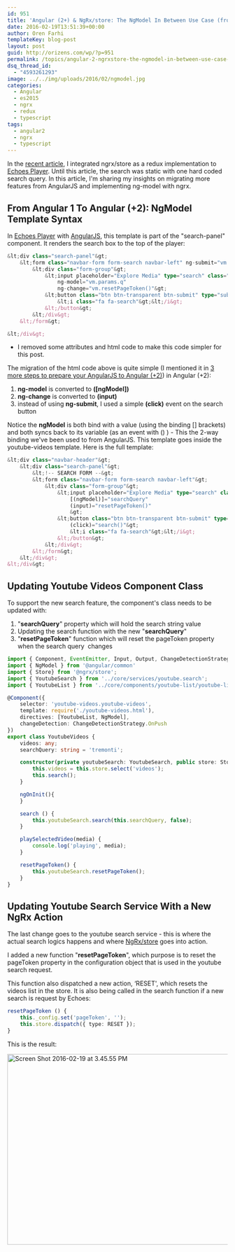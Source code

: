 ```yaml
---
id: 951
title: 'Angular (2+) & NgRx/store: The NgModel In Between Use Case (from Angular 1)'
date: 2016-02-19T13:51:39+00:00
author: Oren Farhi 
templateKey: blog-post
layout: post
guid: http://orizens.com/wp/?p=951
permalink: /topics/angular-2-ngrxstore-the-ngmodel-in-between-use-case-from-angular-1/
dsq_thread_id:
  - "4593261293"
image: ../../img/uploads/2016/02/ngmodel.jpg
categories:
  - Angular
  - es2015
  - ngrx
  - redux
  - typescript
tags:
  - angular2
  - ngrx
  - typescript
---
```

In the <a href="http://orizens.com/wp/topics/adding-redux-with-ngrxstore-to-angular-2-part-1/" target="_blank">recent article</a>, I integrated ngrx/store as a redux implementation to <a href="http://github.com/orizens/echoes-ng2" target="_blank">Echoes Player</a>. Until this article, the search was static with one hard coded search query. In this article, I'm sharing my insights on migrating more features from AngularJS and implementing ng-model with ngrx.<!--more-->

## From Angular 1 To Angular (+2): NgModel Template Syntax

In <a href="http://echotu.be" target="_blank">Echoes Player</a> with <a href="http://github.com/orizens/echoes" target="_blank">AngularJS</a>, this template is part of the "search-panel" component. It renders the search box to the top of the player:

```typescript
&lt;div class="search-panel"&gt;
	&lt;form class="navbar-form form-search navbar-left" ng-submit="vm.search()"&gt;
		&lt;div class="form-group"&gt;
			&lt;input placeholder="Explore Media" type="search" class="form-control" autocomplete="off"
				ng-model="vm.params.q"
				ng-change="vm.resetPageToken()"&gt;
			&lt;button class="btn btn-transparent btn-submit" type="submit" title="search with echoes"&gt;
				&lt;i class="fa fa-search"&gt;&lt;/i&gt;
			&lt;/button&gt;
		&lt;/div&gt;
	&lt;/form&gt;

&lt;/div&gt;
```

* I removed some attributes and html code to make this code simpler for this post.

The migration of the html code above is quite simple (I mentioned it in <a href="http://orizens.com/wp/topics/3-more-steps-to-prepare-your-angular-1-code-to-angular-2/" target="_blank">3 more steps to prepare your AngularJS to Angular (+2)</a>) in Angular (+2):

  1. **ng-model** is converted to **([ngModel])**
  2. **ng-change** is converted to **(input)**
  3. instead of using **ng-submit**, I used a simple **(click)** event on the search button

Notice the **ngModel** is both bind with a value (using the binding [] brackets) and both syncs back to its variable (as an event with () ) - This the 2-way binding we've been used to from AngularJS. This template goes inside the youtube-videos template. Here is the full template:

```typescript
&lt;div class="navbar-header"&gt;
	&lt;div class="search-panel"&gt;
		&lt;!-- SEARCH FORM --&gt;
		&lt;form class="navbar-form form-search navbar-left"&gt;
			&lt;div class="form-group"&gt;
				&lt;input placeholder="Explore Media" type="search" class="form-control" autocomplete="off"
					[(ngModel)]="searchQuery"
					(input)="resetPageToken()"
					&gt;
				&lt;button class="btn btn-transparent btn-submit" type="submit" title="search with echoes"
					(click)="search()"&gt;
					&lt;i class="fa fa-search"&gt;&lt;/i&gt;
				&lt;/button&gt;
			&lt;/div&gt;
		&lt;/form&gt;
	&lt;/div&gt;
&lt;/div&gt;
```

## Updating Youtube Videos Component Class

To support the new search feature, the component's class needs to be updated with:

  1. "**searchQuery**" property which will hold the search string value
  2. Updating the search function with the new "**searchQuery**"
  3. "**resetPageToken**" function which will reset the pageToken property when the search query  changes

```typescript
import { Component, EventEmitter, Input, Output, ChangeDetectionStrategy } from '@angular/core';
import { NgModel } from '@angular/common'
import { Store} from '@ngrx/store';
import { YoutubeSearch } from '../core/services/youtube.search';
import { YoutubeList } from '../core/components/youtube-list/youtube-list';

@Component({
	selector: 'youtube-videos.youtube-videos',
	template: require('./youtube-videos.html'),
	directives: [YoutubeList, NgModel],
	changeDetection: ChangeDetectionStrategy.OnPush
})
export class YoutubeVideos {
	videos: any;
	searchQuery: string = 'tremonti';

	constructor(private youtubeSearch: YoutubeSearch, public store: Store&lt;any&gt;) {
		this.videos = this.store.select('videos');
		this.search();
	}

	ngOnInit(){
	}

	search () {
		this.youtubeSearch.search(this.searchQuery, false);
	}

	playSelectedVideo(media) {
		console.log('playing', media);
	}

	resetPageToken() {
		this.youtubeSearch.resetPageToken();
	}
}
```

## Updating Youtube Search Service With a New NgRx Action

The last change goes to the youtube search service - this is where the actual search logics happens and where <a href="https://github.com/ngrx/store" target="_blank">NgRx/store</a> goes into action.

I added a new function "**resetPageToken**", which purpose is to reset the pageToken property in the configuration object that is used in the youtube search request.

This function also dispatched a new action, &#8216;RESET', which resets the videos list in the store. It is also being called in the search function if a new search is request by Echoes:

```typescript
resetPageToken () {
	this._config.set('pageToken', '');
	this.store.dispatch({ type: RESET });
}
```

This is the result:

<img class="alignleft size-large wp-image-952" src=".../../img/uploads/2016/02/Screen-Shot-2016-02-19-at-3.45.55-PM-1024x640.png" alt="Screen Shot 2016-02-19 at 3.45.55 PM" width="697" height="436" srcset=".../../img/uploads/2016/02/Screen-Shot-2016-02-19-at-3.45.55-PM-1024x640.png 1024w, .../../img/uploads/2016/02/Screen-Shot-2016-02-19-at-3.45.55-PM-300x188.png 300w, .../../img/uploads/2016/02/Screen-Shot-2016-02-19-at-3.45.55-PM-768x480.png 768w" sizes="(max-width: 697px) 100vw, 697px" />

&nbsp;